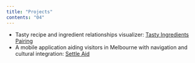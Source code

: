 ```yaml
---
title: "Projects"
contents: "04"
---
```


- Tasty recipe and ingredient relationships visualizer: <a class="text-teal-600" target="_blank" href="https://jirathip-k.github.io/tasty-datavis/">Tasty Ingredients Pairing</a>
- A mobile application aiding visitors in Melbourne with navigation and cultural integration: <a class="text-teal-600" target="_blank" href="https://topmello.github.io/">Settle Aid</a>
